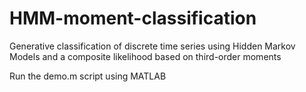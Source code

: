 # HMM-moment-classification
Generative classification of discrete time series using Hidden Markov Models and a composite likelihood based on third-order moments

Run the demo.m script using MATLAB
